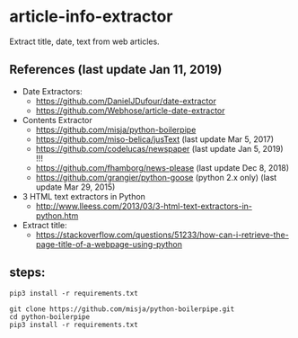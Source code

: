 # article-info-extractor
Extract title, date, text from web articles.


## References (last update Jan 11, 2019)
* Date Extractors: 
    * https://github.com/DanielJDufour/date-extractor
    * https://github.com/Webhose/article-date-extractor
* Contents Extractor 
    * https://github.com/misja/python-boilerpipe
    * https://github.com/miso-belica/jusText (last update Mar 5, 2017)
    * https://github.com/codelucas/newspaper (last update Jan 5, 2019) !!! 
    * https://github.com/fhamborg/news-please (last update Dec 8, 2018)
    * https://github.com/grangier/python-goose (python 2.x only) (last update Mar 29, 2015)
* 3 HTML text extractors in Python
    * http://www.lleess.com/2013/03/3-html-text-extractors-in-python.htm
* Extract title:
    * https://stackoverflow.com/questions/51233/how-can-i-retrieve-the-page-title-of-a-webpage-using-python


## steps: 
```
pip3 install -r requirements.txt 

git clone https://github.com/misja/python-boilerpipe.git
cd python-boilerpipe
pip3 install -r requirements.txt 


```